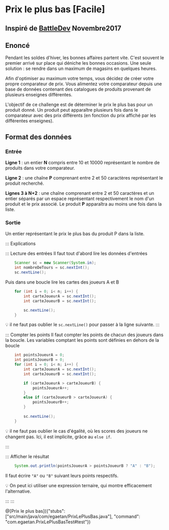 # Prix le plus bas [Facile]

## Inspiré de [BattleDev](https://battledev.blogdumoderateur.com/) Novembre2017


## Enoncé

Pendant les soldes d'hiver, les bonnes affaires partent vite. C'est souvent le premier arrivé sur place qui déniche les bonnes occasions. Une seule solution : se rendre dans un maximum de magasins en quelques heures.

Afin d'optimiser au maximum votre temps, vous décidez de créer votre propre comparateur de prix. Vous alimentez votre comparateur depuis une base de données contenant des catalogues de produits provenant de plusieurs enseignes différentes.

L'objectif de ce challenge est de déterminer le prix le plus bas pour un produit donné. Un produit peut apparaître plusieurs fois dans le comparateur avec des prix différents (en fonction du prix affiché par les différentes enseignes).

## Format des données

### Entrée

**Ligne 1** : un entier **N** compris entre 10 et 10000 représentant le nombre de produits dans votre comparateur.

**Ligne 2** : une chaîne **P** comprenant entre 2 et 50 caractères représentant le produit recherché.

**Lignes 3 à N+2** : une chaîne comprenant entre 2 et 50 caractères et un entier séparés par un espace représentant respectivement le nom d'un produit et le prix associé. Le produit **P** apparaîtra au moins une fois dans la liste.

### Sortie
Un entier représentant le prix le plus bas du produit P dans la liste.


::: Explications

::: Lecture des entrées
Il faut tout d'abord lire les données d'entrées
``` java
	Scanner sc = new Scanner(System.in);
	int nombreDeTours = sc.nextInt();
	sc.nextLine();
```

Puis dans une boucle lire les cartes des joueurs A et B
``` java
	for (int i = 0; i< n; i++) {		
		int carteJoueurA = sc.nextInt();
		int carteJoueurB = sc.nextInt();

		sc.nextLine();
	}
```		

💡 il ne faut pas oublier le `sc.nextLine()` pour passer à la ligne suivante.
:::

::: Compter les points
Il faut compter les points de chacun des joueurs dans la boucle.
Les variables comptant les points sont définies en dehors de la boucle

``` java
	int pointsJoueurA = 0;
	int pointsJoueurB = 0;
	for (int i = 0; i< n; i++) {		
		int carteJoueurA = sc.nextInt();
		int carteJoueurB = sc.nextInt();

		if (carteJoueurA > carteJoueurB) {
			pointsJoueurA++;
		}
		else if (carteJoueurB > carteJoueurA) {
			pointsJoueurB++;
		}
		
		sc.nextLine();
	}
```	
💡 il ne faut pas oublier le cas d'égalité, où les scores des joueurs ne changent pas. Ici, il est implicite, grâce au `else if`.

:::

::: Afficher le résultat

``` java
	System.out.println(pointsJoueurA > pointsJoueurB ? "A" : "B");
```
Il faut écrire `"A"` ou `"B"` suivant leurs points respectifs.

💡  On peut ici utiliser une expression ternaire, qui montre efficacement l'alternative.

:::
:::


@[Prix le plus bas]({"stubs": ["src/main/java/com/egaetan/PrixLePlusBas.java"], "command": "com.egaetan.PrixLePlusBasTest#test"})
